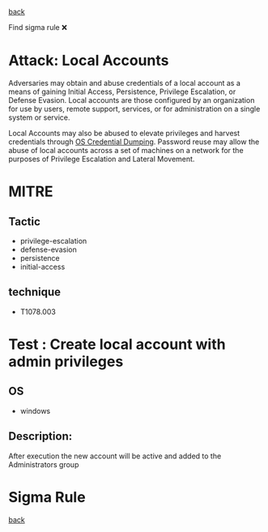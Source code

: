 
[back](../index.md)

Find sigma rule :x: 

# Attack: Local Accounts 

Adversaries may obtain and abuse credentials of a local account as a means of gaining Initial Access, Persistence, Privilege Escalation, or Defense Evasion. Local accounts are those configured by an organization for use by users, remote support, services, or for administration on a single system or service.

Local Accounts may also be abused to elevate privileges and harvest credentials through [OS Credential Dumping](https://attack.mitre.org/techniques/T1003). Password reuse may allow the abuse of local accounts across a set of machines on a network for the purposes of Privilege Escalation and Lateral Movement. 

# MITRE
## Tactic
  - privilege-escalation
  - defense-evasion
  - persistence
  - initial-access


## technique
  - T1078.003


# Test : Create local account with admin privileges
## OS
  - windows


## Description:
After execution the new account will be active and added to the Administrators group

# Sigma Rule


[back](../index.md)
